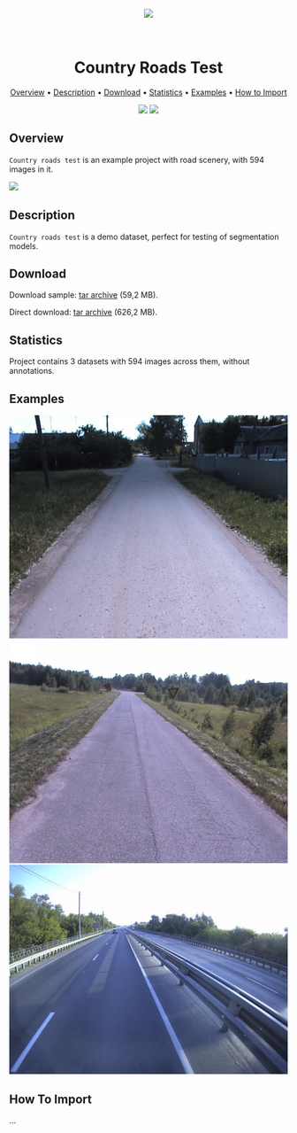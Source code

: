 <div align="center" markdown> 

<img src="https://i.imgur.com/UdBujFN.png" width="250" /> <br>

<img src="" /> 

# Country Roads Test  

<p align="center">

  <a href="#overview">Overview</a> •
  <a href="#description">Description</a> •
  <a href="#download">Download</a> •
  <a href="#statistics">Statistics</a> •
  <a href="#examples">Examples</a> •
  <a href="#how-to-import">How to Import</a> 
</p>

[![](https://img.shields.io/badge/slack-chat-green.svg?logo=slack)](https://supervise.ly/slack)
[![](https://img.shields.io/docker/v/supervisely-ecosystem/country-roads-test)](https://github.com/supervisely-ecosystem/country-roads-test)
</div>



## Overview 

 `Country roads test` is an example project with road scenery, with 594 images in it. 

![](https://i.imgur.com/KwEccCd.jpg)

## Description 

`Country roads test` is a demo dataset, perfect for testing of segmentation models. 

## Download

Download sample: [tar archive](https://cloud.enterprise.deepsystems.io/s/zRyFbfsalohAo5N/download) (59,2 MB).

Direct download: [tar archive](https://cloud.enterprise.deepsystems.io/s/fADwyW7o5SMJEZm/download) (626,2 MB).

## Statistics

Project contains 3 datasets with 594 images across them, without annotations. 

## Examples

![](https://raw.githubusercontent.com/supervisely-ecosystem/country-roads-test/master/project/ds2/img/00383.png) ![](https://raw.githubusercontent.com/supervisely-ecosystem/country-roads-test/master/project/ds2/img/00040_HSRUNAfwiQ.png) ![](https://raw.githubusercontent.com/supervisely-ecosystem/country-roads-test/master/project/ds3/img/5900_1JfscOtVw7.png)

## How To Import

...
